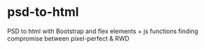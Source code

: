 # psd-to-html
PSD to html with Bootstrap and flex elements + js functions
finding compromise between pixel-perfect & RWD
